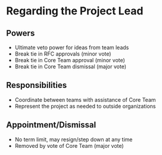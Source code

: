 # Regarding the Project Lead

## Powers

* Ultimate veto power for ideas from team leads
* Break tie in RFC approvals (minor vote)
* Break tie in Core Team approval (minor vote)
* Break tie in Core Team dismissal (major vote)

## Responsibilities

* Coordinate between teams with assistance of Core Team
* Represent the project as needed to outside organizations

## Appointment/Dismissal

* No term limit, may resign/step down at any time
* Removed by vote of Core Team (major vote)
